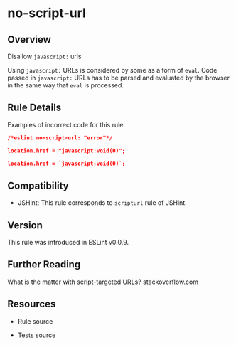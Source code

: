 

# no-script-url
## Overview

Disallow `javascript:` urls

Using `javascript:` URLs is considered by some as a form of `eval`. Code passed in `javascript:` URLs has to be parsed and evaluated by the browser in the same way that `eval` is processed.

## Rule Details

Examples of incorrect code for this rule:


```json
/*eslint no-script-url: "error"*/

location.href = "javascript:void(0)";

location.href = `javascript:void(0)`;
```

## Compatibility


- JSHint: This rule corresponds to `scripturl` rule of JSHint.

## Version

This rule was introduced in ESLint v0.0.9.

## Further Reading

What is the matter with script-targeted URLs? 
 stackoverflow.com

## Resources


- Rule source 

- Tests source 

